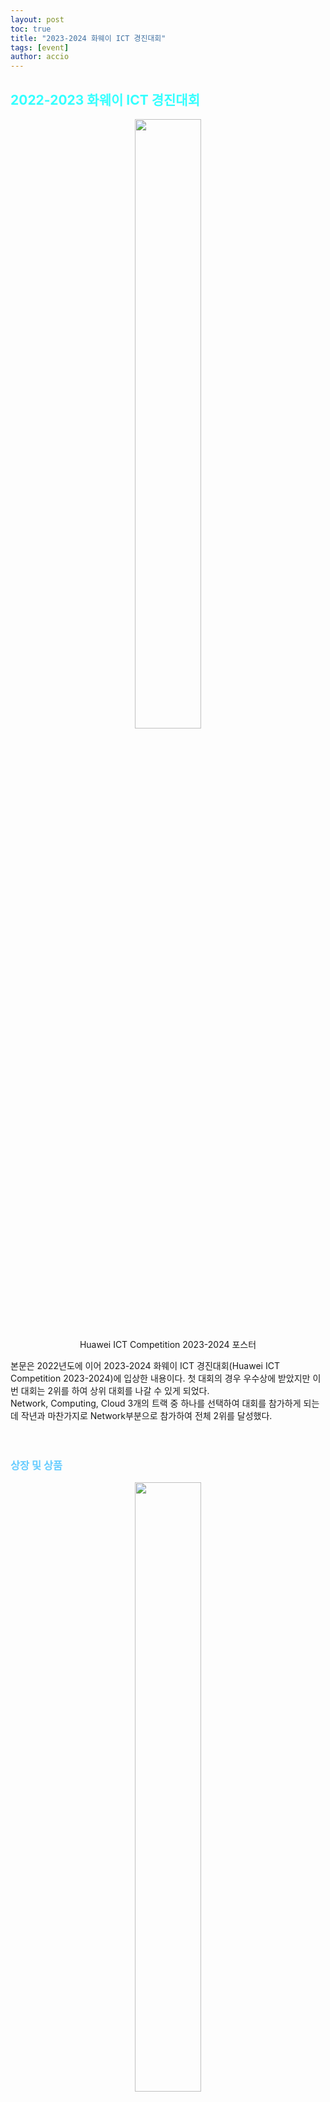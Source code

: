 ```yaml
---
layout: post
toc: true
title: "2023-2024 화웨이 ICT 경진대회"
tags: [event]
author: accio
---
```


<style>
  img { display:block; margin:auto;}

  .box {
    border: 1px solid #ccc;
    padding: 10px;
    font-size: 0.8em;
  }
</style>

## <span style="color:#33FFFF;">2022-2023 화웨이 ICT 경진대회</span>
<div style="text-align:center;">
    <figure>
        <img width="50%" src="https://github.com/accio3014/accio3014.github.io/assets/92027143/7bd03638-38d1-4d99-b087-4b93da712907" >
        <figcaption>
            Huawei ICT Competition 2023-2024 포스터
        </figcaption>
    </figure>
</div>
본문은 2022년도에 이어 2023-2024 화웨이 ICT 경진대회(Huawei ICT Competition 2023-2024)에 입상한 내용이다. 첫 대회의 경우 우수상에 받았지만 이번 대회는 2위를 하여 상위 대회를 나갈 수 있게 되었다. <br>
Network, Computing, Cloud 3개의 트랙 중 하나를 선택하여 대회를 참가하게 되는데 작년과 마찬가지로 Network부분으로 참가하여 전체 2위를 달성했다. <br>
<br>
<br>

### <span style="color:#66CCFF;">상장 및 상품</span>
<div style="text-align:center;">
    <figure>
        <img width="50%" src="https://github.com/accio3014/accio3014.github.io/assets/92027143/546c1c5a-b0f0-411a-ba6b-7d1b7dcb2e3e">
        <figcaption>
            상장 및 상품(HUAWEI Eyewear)
        </figcaption>
    </figure>
</div>
<br>
<br>
<br>


## <span style="color:#33FFFF;">관련 기사</span>
<a href="https://news.nate.com/view/20231228n20328" target="_blank">한국화웨이, ICT 꿈나무 육성 속도…프로그램 세레모니 개최</a> <br>
<a href="https://dt.co.kr/contents.html?article_no=2023122802109931029001" target="_blank">한국화웨이 "한국의 미래인재 양성 지원"...ICT 인재양성 프로그램 세레모니</a> <br>
<a href="https://www.techm.kr/news/articleView.html?idxno=118316" target="_blank">한국화웨이, 국내서 ICT 인재 양성 프로그램 '눈길'</a> <br>
<a href="https://www.inews24.com/view/1670107" target="_blank">한국화웨이, 'ICT 인재 양성 프로그램 세레모니' 개최</a> <br>
<a href="https://www.epnc.co.kr/news/articleView.html?idxno=239620" target="_blank">한국화웨이, ICT 인재 양성 프로그램 참가자 대상 시상식 개최</a> <br>